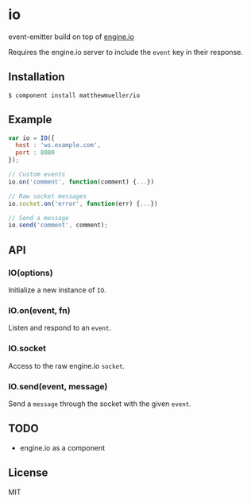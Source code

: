 
# io

  event-emitter build on top of [engine.io](https://github.com/learnboost/engine.io)

  Requires the engine.io server to include the `event` key in their response.

## Installation

    $ component install matthewmueller/io

## Example

```js
var io = IO({
  host : 'ws.example.com',
  port : 8080
});

// Custom events
io.on('comment', function(comment) {...})

// Raw socket messages
io.socket.on('error', function(err) {...})

// Send a message
io.send('comment', comment);
```

## API

### IO(options)

Initialize a new instance of `IO`.

### IO.on(event, fn)

Listen and respond to an `event`.

### IO.socket

Access to the raw engine.io `socket`.

### IO.send(event, message)

Send a `message` through the socket with the given `event`.

## TODO

* engine.io as a component

## License

  MIT
